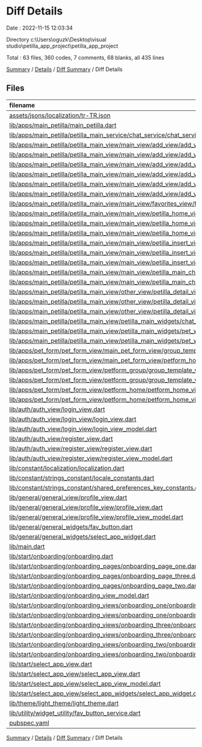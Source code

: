 # Diff Details

Date : 2022-11-15 12:03:34

Directory c:\\Users\\oguzk\\Desktop\\visual studio\\petilla_app_project\\petilla_app_project

Total : 63 files,  360 codes, 7 comments, 68 blanks, all 435 lines

[Summary](results.md) / [Details](details.md) / [Diff Summary](diff.md) / Diff Details

## Files
| filename | language | code | comment | blank | total |
| :--- | :--- | ---: | ---: | ---: | ---: |
| [assets/jsons/localization/tr-TR.json](/assets/jsons/localization/tr-TR.json) | JSON | 1 | 0 | 0 | 1 |
| [lib/apps/main_petilla/main_petilla.dart](/lib/apps/main_petilla/main_petilla.dart) | Dart | 9 | 0 | 1 | 10 |
| [lib/apps/main_petilla/petilla_main_service/chat_service/chat_service.dart](/lib/apps/main_petilla/petilla_main_service/chat_service/chat_service.dart) | Dart | -4 | 0 | 0 | -4 |
| [lib/apps/main_petilla/petilla_main_view/main_view/add_view/add_view.dart](/lib/apps/main_petilla/petilla_main_view/main_view/add_view/add_view.dart) | Dart | -250 | -5 | -26 | -281 |
| [lib/apps/main_petilla/petilla_main_view/main_view/add_view/add_view/add_view.dart](/lib/apps/main_petilla/petilla_main_view/main_view/add_view/add_view/add_view.dart) | Dart | 244 | 4 | 26 | 274 |
| [lib/apps/main_petilla/petilla_main_view/main_view/add_view/add_view/add_view_model.dart](/lib/apps/main_petilla/petilla_main_view/main_view/add_view/add_view/add_view_model.dart) | Dart | 16 | 0 | 2 | 18 |
| [lib/apps/main_petilla/petilla_main_view/main_view/add_view/add_view_two.dart](/lib/apps/main_petilla/petilla_main_view/main_view/add_view/add_view_two.dart) | Dart | -372 | -1 | -41 | -414 |
| [lib/apps/main_petilla/petilla_main_view/main_view/add_view/add_view_two/add_view_two.dart](/lib/apps/main_petilla/petilla_main_view/main_view/add_view/add_view_two/add_view_two.dart) | Dart | 372 | 1 | 42 | 415 |
| [lib/apps/main_petilla/petilla_main_view/main_view/add_view/add_view_two/add_view_two_view_model.dart](/lib/apps/main_petilla/petilla_main_view/main_view/add_view/add_view_two/add_view_two_view_model.dart) | Dart | 1 | 0 | 1 | 2 |
| [lib/apps/main_petilla/petilla_main_view/main_view/favorites_view/favorites_view.dart](/lib/apps/main_petilla/petilla_main_view/main_view/favorites_view/favorites_view.dart) | Dart | 110 | 0 | 15 | 125 |
| [lib/apps/main_petilla/petilla_main_view/main_view/petilla_home_view.dart](/lib/apps/main_petilla/petilla_main_view/main_view/petilla_home_view.dart) | Dart | -388 | 0 | -30 | -418 |
| [lib/apps/main_petilla/petilla_main_view/main_view/petilla_home_view/petilla_home_view.dart](/lib/apps/main_petilla/petilla_main_view/main_view/petilla_home_view/petilla_home_view.dart) | Dart | 389 | 0 | 31 | 420 |
| [lib/apps/main_petilla/petilla_main_view/main_view/petilla_home_view/petilla_home_view_model.dart](/lib/apps/main_petilla/petilla_main_view/main_view/petilla_home_view/petilla_home_view_model.dart) | Dart | 0 | 0 | 2 | 2 |
| [lib/apps/main_petilla/petilla_main_view/main_view/petilla_insert_view.dart](/lib/apps/main_petilla/petilla_main_view/main_view/petilla_insert_view.dart) | Dart | -100 | 0 | -12 | -112 |
| [lib/apps/main_petilla/petilla_main_view/main_view/petilla_insert_view/petilla_insert_view.dart](/lib/apps/main_petilla/petilla_main_view/main_view/petilla_insert_view/petilla_insert_view.dart) | Dart | 100 | 0 | 12 | 112 |
| [lib/apps/main_petilla/petilla_main_view/main_view/petilla_insert_view/petilla_insert_view_model.dart](/lib/apps/main_petilla/petilla_main_view/main_view/petilla_insert_view/petilla_insert_view_model.dart) | Dart | 0 | 0 | 2 | 2 |
| [lib/apps/main_petilla/petilla_main_view/main_view/petilla_main_chats/chat_select_view.dart](/lib/apps/main_petilla/petilla_main_view/main_view/petilla_main_chats/chat_select_view.dart) | Dart | 16 | 0 | 1 | 17 |
| [lib/apps/main_petilla/petilla_main_view/main_view/petilla_main_chats/in_chat_view.dart](/lib/apps/main_petilla/petilla_main_view/main_view/petilla_main_chats/in_chat_view.dart) | Dart | 6 | 0 | 0 | 6 |
| [lib/apps/main_petilla/petilla_main_view/other_view/petilla_detail_view.dart](/lib/apps/main_petilla/petilla_main_view/other_view/petilla_detail_view.dart) | Dart | -154 | 0 | -25 | -179 |
| [lib/apps/main_petilla/petilla_main_view/other_view/petilla_detail_view/petilla_detail_view.dart](/lib/apps/main_petilla/petilla_main_view/other_view/petilla_detail_view/petilla_detail_view.dart) | Dart | 197 | 0 | 31 | 228 |
| [lib/apps/main_petilla/petilla_main_view/other_view/petilla_detail_view/petilla_detail_view_model.dart](/lib/apps/main_petilla/petilla_main_view/other_view/petilla_detail_view/petilla_detail_view_model.dart) | Dart | 1 | 0 | 1 | 2 |
| [lib/apps/main_petilla/petilla_main_view/petilla_main_widgets/chat_widgets/user_chat.dart](/lib/apps/main_petilla/petilla_main_view/petilla_main_widgets/chat_widgets/user_chat.dart) | Dart | 2 | 0 | 0 | 2 |
| [lib/apps/main_petilla/petilla_main_view/petilla_main_widgets/pet_widgets/large_pet_widget.dart](/lib/apps/main_petilla/petilla_main_view/petilla_main_widgets/pet_widgets/large_pet_widget.dart) | Dart | 30 | 1 | 7 | 38 |
| [lib/apps/main_petilla/petilla_main_view/petilla_main_widgets/pet_widgets/normal_pet_widget.dart](/lib/apps/main_petilla/petilla_main_view/petilla_main_widgets/pet_widgets/normal_pet_widget.dart) | Dart | 80 | 0 | 9 | 89 |
| [lib/apps/pet_form/pet_form_view/main_pet_form_view/group_template.dart](/lib/apps/pet_form/pet_form_view/main_pet_form_view/group_template.dart) | Dart | -179 | 0 | -20 | -199 |
| [lib/apps/pet_form/pet_form_view/main_pet_form_view/petform_home_view.dart](/lib/apps/pet_form/pet_form_view/main_pet_form_view/petform_home_view.dart) | Dart | -134 | 0 | -14 | -148 |
| [lib/apps/pet_form/pet_form_view/petform_group/group_template_view.dart](/lib/apps/pet_form/pet_form_view/petform_group/group_template_view.dart) | Dart | 160 | 0 | 18 | 178 |
| [lib/apps/pet_form/pet_form_view/petform_group/group_template_view_model.dart](/lib/apps/pet_form/pet_form_view/petform_group/group_template_view_model.dart) | Dart | 24 | 0 | 3 | 27 |
| [lib/apps/pet_form/pet_form_view/petform_home/petform_home_view.dart](/lib/apps/pet_form/pet_form_view/petform_home/petform_home_view.dart) | Dart | 134 | 0 | 14 | 148 |
| [lib/apps/pet_form/pet_form_view/petform_home/petform_home_view_model.dart](/lib/apps/pet_form/pet_form_view/petform_home/petform_home_view_model.dart) | Dart | 0 | 0 | 2 | 2 |
| [lib/auth/auth_view/login_view.dart](/lib/auth/auth_view/login_view.dart) | Dart | -139 | -1 | -17 | -157 |
| [lib/auth/auth_view/login_view/login_view.dart](/lib/auth/auth_view/login_view/login_view.dart) | Dart | 125 | 1 | 17 | 143 |
| [lib/auth/auth_view/login_view/login_view_model.dart](/lib/auth/auth_view/login_view/login_view_model.dart) | Dart | 21 | 0 | 2 | 23 |
| [lib/auth/auth_view/register_view.dart](/lib/auth/auth_view/register_view.dart) | Dart | -151 | -1 | -19 | -171 |
| [lib/auth/auth_view/register_view/register_view.dart](/lib/auth/auth_view/register_view/register_view.dart) | Dart | 136 | 1 | 20 | 157 |
| [lib/auth/auth_view/register_view/register_view_model.dart](/lib/auth/auth_view/register_view/register_view_model.dart) | Dart | 23 | 0 | 2 | 25 |
| [lib/constant/localization/localization.dart](/lib/constant/localization/localization.dart) | Dart | 1 | 0 | 0 | 1 |
| [lib/constant/strings_constant/locale_constants.dart](/lib/constant/strings_constant/locale_constants.dart) | Dart | 3 | 0 | 1 | 4 |
| [lib/constant/strings_constant/shared_preferences_key_constants.dart](/lib/constant/strings_constant/shared_preferences_key_constants.dart) | Dart | 3 | 0 | 1 | 4 |
| [lib/general/general_view/profile_view.dart](/lib/general/general_view/profile_view.dart) | Dart | -118 | 0 | -14 | -132 |
| [lib/general/general_view/profile_view/profile_view.dart](/lib/general/general_view/profile_view/profile_view.dart) | Dart | 110 | 0 | 14 | 124 |
| [lib/general/general_view/profile_view/profile_view_model.dart](/lib/general/general_view/profile_view/profile_view_model.dart) | Dart | 16 | 0 | 2 | 18 |
| [lib/general/general_widgets/fav_button.dart](/lib/general/general_widgets/fav_button.dart) | Dart | -31 | 0 | -8 | -39 |
| [lib/general/general_widgets/select_app_widget.dart](/lib/general/general_widgets/select_app_widget.dart) | Dart | -64 | 0 | -7 | -71 |
| [lib/main.dart](/lib/main.dart) | Dart | 1 | 1 | 0 | 2 |
| [lib/start/onboarding/onboarding.dart](/lib/start/onboarding/onboarding.dart) | Dart | -11 | 0 | -1 | -12 |
| [lib/start/onboarding/onboarding_pages/onboarding_page_one.dart](/lib/start/onboarding/onboarding_pages/onboarding_page_one.dart) | Dart | -39 | -1 | -6 | -46 |
| [lib/start/onboarding/onboarding_pages/onboarding_page_three.dart](/lib/start/onboarding/onboarding_pages/onboarding_page_three.dart) | Dart | -39 | -1 | -7 | -47 |
| [lib/start/onboarding/onboarding_pages/onboarding_page_two.dart](/lib/start/onboarding/onboarding_pages/onboarding_page_two.dart) | Dart | -39 | -1 | -7 | -47 |
| [lib/start/onboarding/onboarding_view_model.dart](/lib/start/onboarding/onboarding_view_model.dart) | Dart | 18 | 0 | 2 | 20 |
| [lib/start/onboarding/onboarding_views/onboarding_one/onboarding_one_view.dart](/lib/start/onboarding/onboarding_views/onboarding_one/onboarding_one_view.dart) | Dart | 39 | 1 | 6 | 46 |
| [lib/start/onboarding/onboarding_views/onboarding_one/onboarding_one_view_model.dart](/lib/start/onboarding/onboarding_views/onboarding_one/onboarding_one_view_model.dart) | Dart | 0 | 0 | 2 | 2 |
| [lib/start/onboarding/onboarding_views/onboarding_three/onboarding_three_view.dart](/lib/start/onboarding/onboarding_views/onboarding_three/onboarding_three_view.dart) | Dart | 39 | 1 | 7 | 47 |
| [lib/start/onboarding/onboarding_views/onboarding_three/onboarding_three_view_model.dart](/lib/start/onboarding/onboarding_views/onboarding_three/onboarding_three_view_model.dart) | Dart | 0 | 0 | 1 | 1 |
| [lib/start/onboarding/onboarding_views/onboarding_two/onboarding_two_view.dart](/lib/start/onboarding/onboarding_views/onboarding_two/onboarding_two_view.dart) | Dart | 39 | 1 | 7 | 47 |
| [lib/start/onboarding/onboarding_views/onboarding_two/onboarding_two_view_model.dart](/lib/start/onboarding/onboarding_views/onboarding_two/onboarding_two_view_model.dart) | Dart | 0 | 0 | 2 | 2 |
| [lib/start/select_app_view.dart](/lib/start/select_app_view.dart) | Dart | -109 | 0 | -13 | -122 |
| [lib/start/select_app_view/select_app_view.dart](/lib/start/select_app_view/select_app_view.dart) | Dart | 109 | 0 | 13 | 122 |
| [lib/start/select_app_view/select_app_view_model.dart](/lib/start/select_app_view/select_app_view_model.dart) | Dart | 0 | 0 | 2 | 2 |
| [lib/start/select_app_view/select_app_widgets/select_app_widget.dart](/lib/start/select_app_view/select_app_widgets/select_app_widget.dart) | Dart | 64 | 0 | 7 | 71 |
| [lib/theme/light_theme/light_theme.dart](/lib/theme/light_theme/light_theme.dart) | Dart | 0 | 0 | 1 | 1 |
| [lib/utility/widget_utility/fav_button_service.dart](/lib/utility/widget_utility/fav_button_service.dart) | Dart | 43 | 0 | 5 | 48 |
| [pubspec.yaml](/pubspec.yaml) | YAML | -1 | 6 | 1 | 6 |

[Summary](results.md) / [Details](details.md) / [Diff Summary](diff.md) / Diff Details